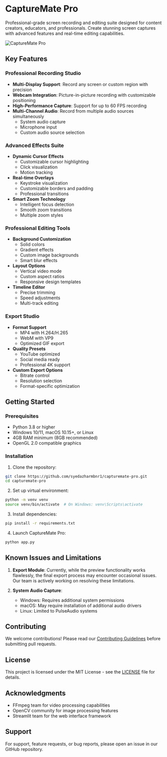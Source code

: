 # CaptureMate Pro

Professional-grade screen recording and editing suite designed for content creators, educators, and professionals. Create stunning screen captures with advanced features and real-time editing capabilities.

![CaptureMate Pro](assets/banner.png)

## Key Features

### Professional Recording Studio
- **Multi-Display Support**: Record any screen or custom region with precision
- **Webcam Integration**: Picture-in-picture recording with customizable positioning
- **High-Performance Capture**: Support for up to 60 FPS recording
- **Multi-Channel Audio**: Record from multiple audio sources simultaneously
  - System audio capture
  - Microphone input
  - Custom audio source selection

### Advanced Effects Suite
- **Dynamic Cursor Effects**
  - Customizable cursor highlighting
  - Click visualization
  - Motion tracking
- **Real-time Overlays**
  - Keystroke visualization
  - Customizable borders and padding
  - Professional transitions
- **Smart Zoom Technology**
  - Intelligent focus detection
  - Smooth zoom transitions
  - Multiple zoom styles

### Professional Editing Tools
- **Background Customization**
  - Solid colors
  - Gradient effects
  - Custom image backgrounds
  - Smart blur effects
- **Layout Options**
  - Vertical video mode
  - Custom aspect ratios
  - Responsive design templates
- **Timeline Editor**
  - Precise trimming
  - Speed adjustments
  - Multi-track editing

### Export Studio
- **Format Support**
  - MP4 with H.264/H.265
  - WebM with VP9
  - Optimized GIF export
- **Quality Presets**
  - YouTube optimized
  - Social media ready
  - Professional 4K support
- **Custom Export Options**
  - Bitrate control
  - Resolution selection
  - Format-specific optimization

## Getting Started

### Prerequisites
- Python 3.8 or higher
- Windows 10/11, macOS 10.15+, or Linux
- 4GB RAM minimum (8GB recommended)
- OpenGL 2.0 compatible graphics

### Installation

1. Clone the repository:
```bash
git clone https://github.com/syedazharmbnr1/capturemate-pro.git
cd capturemate-pro
```

2. Set up virtual environment:
```bash
python -m venv venv
source venv/bin/activate  # On Windows: venv\Scripts\activate
```

3. Install dependencies:
```bash
pip install -r requirements.txt
```

4. Launch CaptureMate Pro:
```bash
python app.py
```

## Known Issues and Limitations

1. **Export Module**: Currently, while the preview functionality works flawlessly, the final export process may encounter occasional issues. Our team is actively working on resolving these limitations.

2. **System Audio Capture**: 
   - Windows: Requires additional system permissions
   - macOS: May require installation of additional audio drivers
   - Linux: Limited to PulseAudio systems

## Contributing

We welcome contributions! Please read our [Contributing Guidelines](CONTRIBUTING.md) before submitting pull requests.

## License

This project is licensed under the MIT License - see the [LICENSE](LICENSE) file for details.

## Acknowledgments

- FFmpeg team for video processing capabilities
- OpenCV community for image processing features
- Streamlit team for the web interface framework

## Support

For support, feature requests, or bug reports, please open an issue in our GitHub repository.